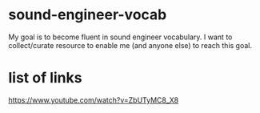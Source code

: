 # sound-engineer-vocab

My goal is to become fluent in sound engineer vocabulary.  I want to
collect/curate resource to enable me (and anyone else) to reach this goal.

# list of links
https://www.youtube.com/watch?v=ZbUTyMC8_X8
